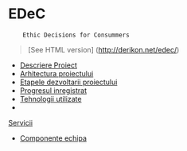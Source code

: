 # EDeC
        Ethic Decisions for Consummers

>[See HTML version] (http://derikon.net/edec/)

 - [Descriere 
Proiect](https://github.com/hoenirvili/EDeC/blob/master/EDeC-Raport.md#-1descriere-proiect)
 - [Arhitectura 
proiectului](https://github.com/hoenirvili/EDeC/blob/master/Project%20Architecture.md#edec)
 - [Etapele dezvoltarii 
proiectului](https://github.com/hoenirvili/EDeC/blob/master/EDeC-Raport.md#2-etapele-dezvoltarii-proiectului)
 - [Progresul 
inregistrat](https://github.com/hoenirvili/EDeC/blob/master/EDeC-Raport.md#2-progresul-inregistrat)
 - [Tehnologii 
utilizate](https://github.com/hoenirvili/EDeC/blob/master/EDeC-Raport.md#1-tehnologii-utilizate)
 - 
[Servicii](https://github.com/hoenirvili/EDeC/blob/master/EDeC-Raport.md#servicii)
 - [Componente 
echipa](https://github.com/hoenirvili/EDeC/blob/master/Project%20Architecture.md#componenta-echipa)
